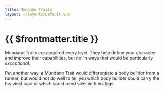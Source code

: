 ```yaml
---
title: Mundane Traits
layout: ~/layouts/Default.vue
---
```


# {{ $frontmatter.title }}

Mundane Traits are acquired every level. They help define your character and
improve their capabilities, but not in ways that would be particularly
_exceptional_.

Put another way, a Mundane Trait would differentiate a body builder from a
runner, but would not do well to tell you which body builder could carry the
heaviest load or which could bend steel with his legs.


